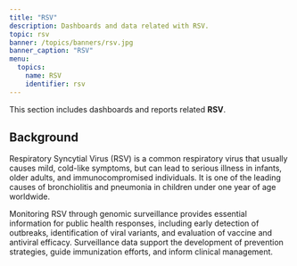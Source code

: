 ```yaml
---
title: "RSV"
description: Dashboards and data related with RSV.
topic: rsv
banner: /topics/banners/rsv.jpg
banner_caption: "RSV"
menu:
  topics:
    name: RSV
    identifier: rsv
---
```


This section includes dashboards and reports related **RSV**.

## Background

Respiratory Syncytial Virus (RSV) is a common respiratory virus that usually causes mild, cold-like symptoms, but can lead to serious illness in infants, older adults, and immunocompromised individuals. It is one of the leading causes of bronchiolitis and pneumonia in children under one year of age worldwide.

Monitoring RSV through genomic surveillance provides essential information for public health responses, including early detection of outbreaks, identification of viral variants, and evaluation of vaccine and antiviral efficacy. Surveillance data support the development of prevention strategies, guide immunization efforts, and inform clinical management.
